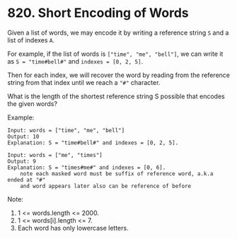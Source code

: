 # 820. Short Encoding of Words

Given a list of words, we may encode it by writing a reference string `S` and a list of indexes `A`.

For example, if the list of words is `["time", "me", "bell"]`, we can write it as `S = "time#bell#"` and `indexes = [0, 2, 5]`.

Then for each index, we will recover the word by reading from the reference string from that index until we reach a `"#"` character.

What is the length of the shortest reference string S possible that encodes the given words?

Example:
```
Input: words = ["time", "me", "bell"]
Output: 10
Explanation: S = "time#bell#" and indexes = [0, 2, 5].

Input: words = ["me", "times"]
Output: 9
Explanation: S = "times#me#" and indexes = [0, 6].
    note each masked word must be suffix of reference word, a.k.a ended at "#"
    and word appears later also can be reference of before
```

Note:
1. 1 <= words.length <= 2000.
2. 1 <= words[i].length <= 7.
3. Each word has only lowercase letters.



